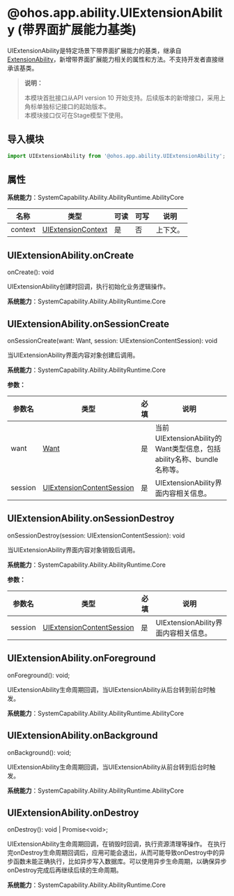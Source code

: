 # @ohos.app.ability.UIExtensionAbility (带界面扩展能力基类)

UIExtensionAbility是特定场景下带界面扩展能力的基类，继承自[ExtensionAbility](js-apis-app-ability-extensionAbility.md)，新增带界面扩展能力相关的属性和方法。不支持开发者直接继承该基类。

> **说明：**
> 
> 本模块首批接口从API version 10 开始支持。后续版本的新增接口，采用上角标单独标记接口的起始版本。  
> 本模块接口仅可在Stage模型下使用。

## 导入模块

```ts
import UIExtensionAbility from '@ohos.app.ability.UIExtensionAbility';
```

## 属性

**系统能力**：SystemCapability.Ability.AbilityRuntime.AbilityCore

| 名称 | 类型 | 可读 | 可写 | 说明 |
| -------- | -------- | -------- | -------- | -------- |
| context | [UIExtensionContext](js-apis-inner-application-uiExtensionContext.md) | 是 | 否 | 上下文。 |

## UIExtensionAbility.onCreate

onCreate(): void

UIExtensionAbility创建时回调，执行初始化业务逻辑操作。

**系统能力**：SystemCapability.Ability.AbilityRuntime.Core

## UIExtensionAbility.onSessionCreate

onSessionCreate(want: Want, session: UIExtensionContentSession): void

当UIExtensionAbility界面内容对象创建后调用。

**系统能力**：SystemCapability.Ability.AbilityRuntime.Core

**参数：**

| 参数名 | 类型 | 必填 | 说明 |
| -------- | -------- | -------- | -------- |
| want | [Want](js-apis-app-ability-want.md) | 是 | 当前UIExtensionAbility的Want类型信息，包括ability名称、bundle名称等。 |
| session | [UIExtensionContentSession](js-apis-app-ability-uiExtensionContentSession.md) | 是 | UIExtensionAbility界面内容相关信息。 |

## UIExtensionAbility.onSessionDestroy

onSessionDestroy(session: UIExtensionContentSession): void

当UIExtensionAbility界面内容对象销毁后调用。

**系统能力**：SystemCapability.Ability.AbilityRuntime.Core

**参数：**

| 参数名 | 类型 | 必填 | 说明 |
| -------- | -------- | -------- | -------- |
| session | [UIExtensionContentSession](js-apis-app-ability-uiExtensionContentSession.md) | 是 | UIExtensionAbility界面内容相关信息。 |

## UIExtensionAbility.onForeground

onForeground(): void;

UIExtensionAbility生命周期回调，当UIExtensionAbility从后台转到前台时触发。

**系统能力**：SystemCapability.Ability.AbilityRuntime.AbilityCore

## UIExtensionAbility.onBackground

onBackground(): void;

UIExtensionAbility生命周期回调，当UIExtensionAbility从前台转到后台时触发。

**系统能力**：SystemCapability.Ability.AbilityRuntime.AbilityCore

## UIExtensionAbility.onDestroy

onDestroy(): void | Promise&lt;void&gt;;

UIExtensionAbility生命周期回调，在销毁时回调，执行资源清理等操作。
在执行完onDestroy生命周期回调后，应用可能会退出，从而可能导致onDestroy中的异步函数未能正确执行，比如异步写入数据库。可以使用异步生命周期，以确保异步onDestroy完成后再继续后续的生命周期。

**系统能力**：SystemCapability.Ability.AbilityRuntime.Core
